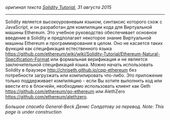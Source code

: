 _оригинал текста [Solidity Tutorial](https://github.com/ethereum/wiki/wiki/Solidity-Tutorial), 31 августа 2015_
***
Solidity является высокоуровневым языком, синтаксис которого схож c JavaScript, и он разработан для компиляции кода для Виртуальной машины Ethereum. Это учебное руководство обеспечивает основное введение в Solidity и предполагает некоторое знание Виртуальной машины Ethereum и программирования в целом. Оно не касается таких функций как спецификация естественного языка <https://github.com/ethereum/wiki/wiki/Solidity-Tutorial/Ethereum-Natural-Specification-Format> или формальная верификация и не является заключительной спецификаций языка.
Можно начать использовать Solidity в браузере <http://chriseth.github.io/cpp-ethereum> без потребности загрузжать или компилировать что-либо. Это приложение только поддерживает компиляцию - если Вы хотите выполнить код или ввести его в блокчейн, необходимо использовать клиент как Geth <https://github.com/ethereum/go-ethereum> или AlethZero <https://github.com/ethereum/alethzero>.

_Большое спасибо General-Beck Денис Солдатову за перевод._
_Note: This page is under construction_
